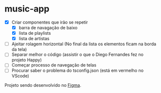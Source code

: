 # music-app
- [X] Criar componentes que irão se repetir
    - [X] barra de navagação de baixo
    - [X] lista de playlists
    - [X] lista de artistas
- [ ] Ajeitar rolagem horizontal (No final da lista os elementos ficam na borda da tela)
- [ ] Separar melhor o código (assistir o que o Diego Fernandes fez no projeto Happy)
- [ ] Começar processo de navegação de telas
- [ ] Procurar saber o problema do tsconfig.json (está em vermelho no VScode)

Projeto sendo desenvolvido no [Figma](https://www.figma.com/file/SyrEVI36hw0MtH06IUeseN/music-app?node-id=5%3A2).
